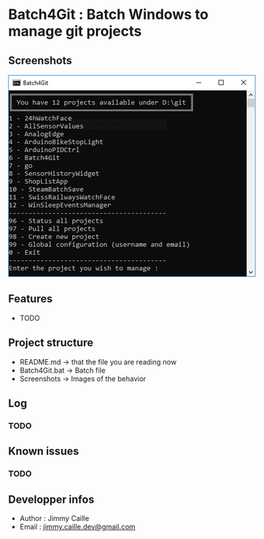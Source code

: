 # Batch4Git : Batch Windows to manage git projects

## Screenshots
![Screenshot 1](https://raw.githubusercontent.com/jimmycaille/Batch4Git/master/Screenshots/readme.png "Screenshot 1")

## Features
* TODO

## Project structure
- README.md       -> that the file you are reading now
- Batch4Git.bat   -> Batch file
- Screenshots     -> Images of the behavior

## Log
### TODO

## Known issues
### TODO

## Developper infos
- Author : Jimmy Caille
- Email  : jimmy.caille.dev@gmail.com
